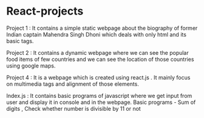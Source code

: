 # React-projects
Project 1 :
  It contains a simple static webpage about the biography of former Indian captain Mahendra Singh Dhoni which deals with only html and its basic tags.

Project 2 :
  It contains a dynamic webpage where we can see the popular food items of few countries and we can see the location of those countries using google maps.

Project 4 :
  It is a webpage which is created using react.js . It mainly focus on multimedia tags and alignment of those elements.

Index.js :
  It contains basic programs of javascript where we get input from user and display it in console and in the webpage.
  Basic programs - Sum of digits , Check whether number is divisible by 11 or not
